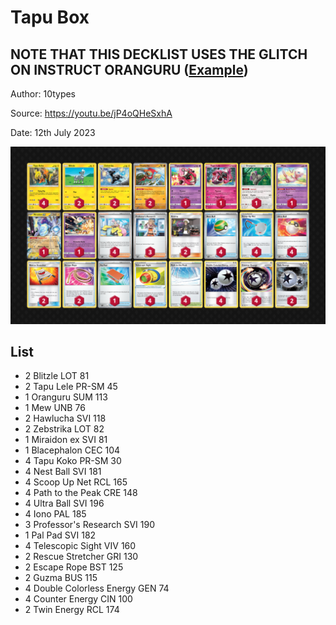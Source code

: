# Tapu Box

## NOTE THAT THIS DECKLIST USES THE GLITCH ON INSTRUCT ORANGURU ([Example](https://twitter.com/kinoita_shiro/status/1667139351086792704))

Author: 10types

Source: <https://youtu.be/jP4oQHeSxhA>

Date: 12th July 2023

![decklist](../../images/PAL/Tapu%20Box/1-%20Tapu%20Box.png)

## List

* 2 Blitzle LOT 81
* 2 Tapu Lele PR-SM 45
* 1 Oranguru SUM 113
* 1 Mew UNB 76
* 2 Hawlucha SVI 118
* 2 Zebstrika LOT 82
* 1 Miraidon ex SVI 81
* 1 Blacephalon CEC 104
* 4 Tapu Koko PR-SM 30
* 4 Nest Ball SVI 181
* 4 Scoop Up Net RCL 165
* 4 Path to the Peak CRE 148
* 4 Ultra Ball SVI 196
* 4 Iono PAL 185
* 3 Professor's Research SVI 190
* 1 Pal Pad SVI 182
* 4 Telescopic Sight VIV 160
* 2 Rescue Stretcher GRI 130
* 2 Escape Rope BST 125
* 2 Guzma BUS 115
* 4 Double Colorless Energy GEN 74
* 4 Counter Energy CIN 100
* 2 Twin Energy RCL 174
